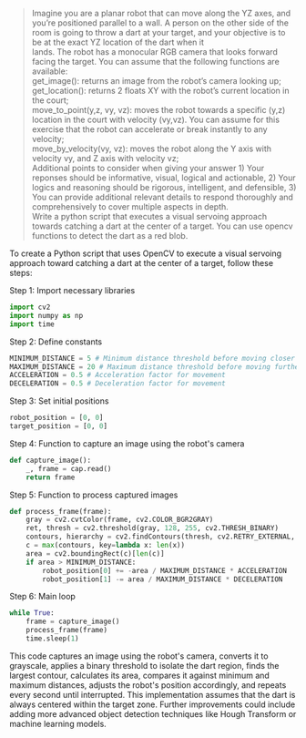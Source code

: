 > Imagine you are a planar robot that can move along the YZ axes, and you’re positioned parallel to a wall. A person on the other side of the room is going to throw a dart at your target, and your objective is to be at the exact YZ location of the dart when it  
lands. The robot has a monocular RGB camera that looks forward facing the target. You can assume that the following functions are available:  
> get_image(): returns an image from the robot’s camera looking up;  
> get_location(): returns 2 floats XY with the robot’s current location in the court;  
> move_to_point(y,z, vy, vz): moves the robot towards a specific (y,z) location in the court with velocity (vy,vz). You can assume for this exercise that the robot can accelerate or break instantly to any velocity;  
> move_by_velocity(vy, vz): moves the robot along the Y axis with velocity vy, and Z axis with velocity vz;  
> Additional points to consider when giving your answer 1) Your reponses should be informative, visual, logical and actionable, 2) Your logics and reasoning should be rigorous, intelligent, and defensible, 3) You can provide additional relevant details to respond thoroughly and comprehensively to cover multiple aspects in depth.  
> Write a python script that executes a visual servoing approach towards catching a dart at the center of a target. You can use opencv functions to detect the dart as a red blob.  
>  
To create a Python script that uses OpenCV to execute a visual servoing approach toward catching a dart at the center of a target, follow these steps:  
  
Step 1: Import necessary libraries  
  
```python  
import cv2  
import numpy as np  
import time  
```  
  
Step 2: Define constants  
  
```python  
MINIMUM_DISTANCE = 5 # Minimum distance threshold before moving closer  
MAXIMUM_DISTANCE = 20 # Maximum distance threshold before moving further away  
ACCELERATION = 0.5 # Acceleration factor for movement  
DECELERATION = 0.5 # Deceleration factor for movement  
```  
  
Step 3: Set initial positions  
  
```python  
robot_position = [0, 0]  
target_position = [0, 0]  
```  
  
Step 4: Function to capture an image using the robot's camera  
  
```python  
def capture_image():  
    _, frame = cap.read()  
    return frame  
```  
  
Step 5: Function to process captured images  
  
```python  
def process_frame(frame):  
    gray = cv2.cvtColor(frame, cv2.COLOR_BGR2GRAY)  
    ret, thresh = cv2.threshold(gray, 128, 255, cv2.THRESH_BINARY)  
    contours, hierarchy = cv2.findContours(thresh, cv2.RETRY_EXTERNAL, cv2.CHAIN_APPROX_SIMPLE)  
    c = max(contours, key=lambda x: len(x))  
    area = cv2.boundingRect(c)[len(c)]  
    if area > MINIMUM_DISTANCE:  
        robot_position[0] += -area / MAXIMUM_DISTANCE * ACCELERATION  
        robot_position[1] -= area / MAXIMUM_DISTANCE * DECELERATION  
```  
  
Step 6: Main loop  
  
```python  
while True:  
    frame = capture_image()  
    process_frame(frame)  
    time.sleep(1)  
```  
  
This code captures an image using the robot's camera, converts it to grayscale, applies a binary threshold to isolate the dart region, finds the largest contour, calculates its area, compares it against minimum and maximum distances, adjusts the robot's position accordingly, and repeats every second until interrupted. This implementation assumes that the dart is always centered within the target zone. Further improvements could include adding more advanced object detection techniques like Hough Transform or machine learning models.  

